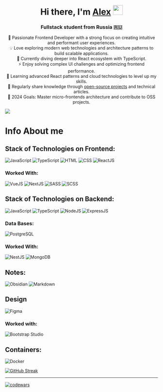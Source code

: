 <h1 align="center">Hi there, I'm <a href="https://github.com/hellpes666" target="_blank">Alex</a> 
<img src="https://github.com/blackcater/blackcater/raw/main/images/Hi.gif" height="32"/></h1>
<h3 align="center">Fullstack student from Russia 🇷🇺</h3>
<p align="center"> 🔭 Passionate Frontend Developer with a strong focus on creating intuitive and performant user experiences. <br> 💡 Love exploring modern web technologies and architecture patterns to build scalable applications. <br> 🚀 Currently diving deeper into React ecosystem with TypeScript. <br> ⚡ Enjoy solving complex UI challenges and optimizing frontend performance. <br> 🌱 Learning advanced React patterns and cloud technologies to level up my skills. <br> 📝 Regularly share knowledge through <a href="https://github.com/hellpes666?tab=repositories" target="_blank">open-source projects</a> and technical articles. <br> 🎯 2024 Goals: Master micro-frontends architecture and contribute to OSS projects. </p>

![](https://komarev.com/ghpvc/?username=hellpes666)
# Info About me

## Stack of Technologies on Frontend:
![JavaScript](https://img.shields.io/badge/-JavaScript-f7df1e?style=flat-square&logo=javascript&logoColor=white)
![TypeScript](https://img.shields.io/badge/-TypeScript-007acc?style=flat-square&logo=typescript&logoColor=white)
![HTML](https://img.shields.io/badge/-HTML-e34f26?style=flat-square&logo=html5&logoColor=white)
![CSS](https://img.shields.io/badge/-CSS-1572b6?style=flat-square&logo=css3&logoColor=white)
![ReactJS](https://img.shields.io/badge/-ReactJS-61dafb?style=flat-square&logo=react&logoColor=white)


### Worked With:
![VueJS](https://img.shields.io/badge/-VueJS-42b883?style=flat-square&logo=vue.js&logoColor=white)
![NextJS](https://img.shields.io/badge/-NextJS-000000?style=flat-square&logo=next.js&logoColor=white)
![SASS](https://img.shields.io/badge/-SASS-cc6699?style=flat-square&logo=sass&logoColor=white)
![SCSS](https://img.shields.io/badge/-SCSS-c6538c?style=flat-square&logo=sass&logoColor=white)

## Stack of Technologies on Backend:
![JavaScript](https://img.shields.io/badge/-JavaScript-f7df1e?style=flat-square&logo=javascript&logoColor=white)
![TypeScript](https://img.shields.io/badge/-TypeScript-007acc?style=flat-square&logo=typescript&logoColor=white)
![NodeJS](https://img.shields.io/badge/-NodeJS-339933?style=flat-square&logo=nodedotjs&logoColor=white)
![ExpressJS](https://img.shields.io/badge/-ExpressJS-000000?style=flat-square&logo=express&logoColor=white)

### Data Bases:
![PostgreSQL](https://img.shields.io/badge/-PostgreSQL-4169e1?style=flat-square&logo=postgresql&logoColor=white)

### Worked With:
![NestJS](https://img.shields.io/badge/-NestJS-e0234e?style=flat-square&logo=nestjs&logoColor=white)
![MongoDB](https://img.shields.io/badge/-MongoDB-47A248?style=flat-square&logo=mongodb&logoColor=white)

## Notes:
![Obsidian](https://img.shields.io/badge/-Obsidian-000000?style=flat-square&logo=obsidian&logoColor=white)
![Markdown](https://img.shields.io/badge/-Markdown-000000?style=flat-square&logo=markdown&logoColor=white)

## Design
![Figma](https://img.shields.io/badge/-Figma-0AC97F?style=flat-square&logo=figma&logoColor=white)

### Worked with:
![Bootstrap Studio](https://img.shields.io/badge/-Bootstrap%20Studio-4a4a4a?style=flat-square&logo=bootstrap&logoColor=white)

## Containers:
![Docker](https://img.shields.io/badge/-Docker-2496ed?style=flat-square&logo=docker&logoColor=white)


[![GitHub Streak](https://github-readme-streak-stats.herokuapp.com?user=hellpes666&theme=monokai&border_radius=8)](https://git.io/streak-stats)

---

[![codewars](https://www.codewars.com/users/hellpes666/badges/large)](https://www.codewars.com/users/hellpes666)   


